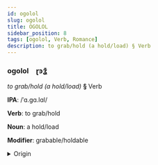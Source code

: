 ```yaml
---
id: ogolol
slug: ogolol
title: OGOLOL
sidebar_position: 8
tags: [ogolol, Verb, Romance]
description: to grab/hold (a hold/load) § Verb
---
```


### ogolol&emsp;<span kind="abugida">ɽꜿʓ͊</span>

*to grab/hold (a hold/load)* **§** Verb

**IPA**: /ˈɑ.gɑ.lɑl/

**Verb**: to grab/hold

**Noun**: a hold/load

**Modifier**: grabable/holdable

<details>
    <summary>Origin</summary>
    Spanish agarrar [a.ɣ̞aˈraɾ]<br/>
    <em>Romance Language Family</em>
</details>